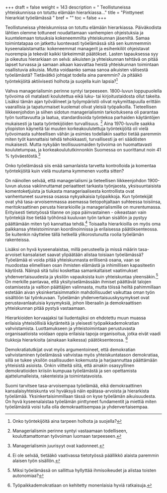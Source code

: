 +++
draft = false
weight = 143
description = " Teollistuneissa yhteiskunnissa on totuttu elämään hierarkiassa..."
title = "Pinttyneet hierarkiat työelämässä "
bref = ""
toc = false
+++



Teollistuneissa yhteiskunnissa on totuttu elämään hierarkiassa.
Päiväkodista lähtien olemme tottuneet noudattamaan vanhempien
ohjeistuksia ja kuuntelemaan totuuksia kokeneemmilta yhteiskunnan
jäseniltä. Samaa toimintatapaa on jatkettu luontevasti työelämässä sitä
sen kummemmin kyseenalaistamatta: kokeneemmat managerit ja esihenkilöt
ohjeistavat nuorempia ja tekevät kaikki tärkeimmät päätökset. Lasten
tapauksessa syy ja oikeutus hierarkiaan on selvä: aikuisten ja
yhteiskunnan tehtävä on pitää lapset turvassa ja samaan aikaan kasvattaa
heistä yhteiskunnan toimintaan osallistuvia aikuisia. Mutta voidaanko
samaa sanoa aikuisten välisestä työelämästä? Tietävätkö johtajat todella
aina paremmin? Ja pitääkö työntekijöitä aktiivisesti holhota ja suojella
kuin lapsia?[^1]

Vahva managerialismin perinne syntyi tarpeeseen. 1800-luvun
loppupuolella työvoima oli matalasti koulutettua eikä luku- tai
kirjoitustaidosta ollut takeita. Lisäksi tämän ajan työvälineet ja
työympäristö olivat nykymittapuulla erittäin vaarallisia ja
tapaturmaiset kuolemat olivat yleisiä työpaikoilla. Tieteellisen
liikkeenjohdon ja siihen sidotun managerialismin tarkoituksena oli
parantaa työn tuottavuutta ja laatua, standardisoida työntekoa parhaiden
käytäntöjen mukaisesti ja taata työntekijöiden turvallisuus. [^2]
 Aina
1970-luvulle saakka yliopiston käyneitä tai muuten korkeakoulutettuja
työntekijöitä oli vielä työvoimasta suhteellisen vähän ja esimies
todellakin saattoi tietää paremmin miten työt kannattaisi tehdä
tehokkaasti, turvallisesti ja eri säädösten mukaisesti. Mutta nykyään
teollisuusmaiden työvoima on huomattavasti koulutetumpaa, ja
korkeakoulututkinnonkin Suomessa on suorittanut noin 41
\%
 työväestöstä.[^3]

Onko työelämässä siis enää samanlaista tarvetta kontrolloida ja komentaa
työntekijöitä kuin vielä muutama kymmenen vuotta sitten?

On näinollen selvää, että managerialismi ja tieteellisen liikkeenjohdon
1900-luvun alussa vakiinnuttamat periaatteet tarkasta työnjaosta,
yksisuuntaisista komentoketjuista ja tiukasta manageriaalisesta
kontrollista ovat vanhentuneet suuressa osassa nykyaikaisia työpaikkoja.
Kun työntekijät ovat yhä tasa-arvoisemmassa asemassa tietopohjaltaan
suhteessa toisiinsa, meritokraattinen perusta hierarkioille ja
managerialismille on murentumassa. Erityisesti tietotyössä tilanne on
jopa päinvastainen - oikeastaan vain työntekijä itse tietää työhönsä
kuuluvan työn tarkan sisällön ja pystyy päättämään miten työ kannattaa
tehdä.[^4]
 Toisaalta hierarkioilla on myös oma paikkansa yhteistoiminnan
koordinoinnissa ja erilaisessa päätöksenteossa. Se kuitenkin näyttelee
tällä hetkellä ylikorostunutta roolia työelämän rakenteissa.

Lisäksi on hyvä kyseenalaistaa, millä perusteella ja missä määrin
tasa-arvoiset kansalaiset saavat ylipäätään alistaa toisiaan
työelämässä? Työelämää ei voida pitää yhteiskunnasta erillisenä osana,
vaan se muodostaa elimellisen osan ihmisten elämästä ja inhimillisen
kapasiteetin käytöstä. Näinpä sitä tulisi koskettaa samankaltaiset
vaatimukset yhdenvertaisuudesta ja yksilön vapauksista kuin yhteiskuntaa
yleensäkin.[^5]
 On merkille pantavaa, että yksityiselämässään ihmiset
päättävät talojen ostamisesta ja valtion päättäjien valinnasta, mutta
töissä heiltä pahimmillaan estetään aivan yksinkertaisimmatkin
mahdollisuudet vaikuttaa oman työn sisältöön tai työnkuvaan. Työelämän
yhdenvertaisuuskysymykset ovat perustavanlaatuisia kysymyksiä, johon
liberaalin ja demokraattisen yhteiskunnan pitää pystyä vastaamaan.

Hierarkioiden korvaajaksi tai liudentajiksi on ehdotettu muun muassa
erilaisia yhteisöllisiä käytänteitä ja yleisesti työpaikkademokratian
vahvistamista. Luottamukseen ja yhteistoimintaan perustuvasta
organisaatioista voidaan oppia erilaisia tapoja organisoitua, jotka
eivät vaadi tiukkoja hierarkioita (ainakaan kaikessa) päätöksenteossa.
[^6]

Demokratiatutkijat ovat myös argumentoineet, että demokratian
vahvistaminen työelämässä vahvistaa myös yhteiskuntatason demokratiaa,
sillä se tukee yksilön osallisuuden kokemusta ja harjaannuttaa
päättämään yhteisistä asioista. Onkin viitteitä siitä, että ainakin
osasyyllinen demokratioiden kriisiin kumpuaa työelämästä ja sen
opettamista ajattelumalleista, rakenteista ja toimintatavoista.

Suomi tarvitsee tasa-arvoisempaa työelämää, eikä demokraattinen
kansalaisyhteiskunta voi hyväksyä näin epätasa-arvoista ja hierarkista
työelämää. Yksinkertaisimmillaan tässä on kyse työelämän aikuisuudesta.
On hyvä kyseenalaistaa työelämän pinttyneet fundamentit ja miettiä miten
työelämästä voisi tulla olla demokraattisempaa ja yhdenvertaisempaa.

[^1]: Onko työntekijöitä aina tarpeen holhota ja suojella?
[^2]: Managerialismin perinne syntyi vastaamaan todelliseen, kouluttamattoman työvoiman luomaan tarpeeseen.
[^3]: Managerialismin juurisyyt ovat kadonneet.
[^4]: Ei ole selvää, tietääkö vaativassa tietotyössä päällikkö alaista paremmin alaisen työn sisällön.
[^5]: Miksi työelämässä on sallittua hyllyttää ihmisoikeudet ja alistaa toisten autonomiaa?
[^6]: Työpaikkademokratiaan on kehitetty monenlaisia hyviä ratkaisuja.
